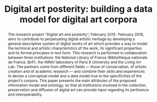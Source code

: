 ---
abstract: 'The research project “Digital art and posterity”, February 2015- February
  2018, aims to contribute to perpetuating digital artistic heritage by developing
  a general descriptive system of digital works of art which provides a way to model
  the technical and artistic characteristics of the work, its significant properties
  and its formal principles in text form.

  This research is performed in collaboration between three institutions: the National
  Library of France (Bibliothèque nationale de France, BnF), the INRéV laboratory
  of Paris 8 University and the Living Art Lab. The partners come from different fields
  — those of conservation, of artistic creation and of academic research — and combine
  their skills and experiences to devise a conceptual model and a data model true
  to the specificities of the project’s corpora.

  This paper presents the main attributes of the proposed information model and ontology,
  so that all institutions involved in the collection, preservation and diffusion
  of digital art can provide input regarding its pertinence and interoperability.'
creators:
- Aziosmanoff, Florent
- Fauduet, Louise
- N'Diaye, Nola
- Sicre, Adèle
- Thomas, Céline
- Chen, Chu-Yin
date: null
document_url: https://services.phaidra.univie.ac.at/api/object/o:931069/download
grand_parent: iPRES
institutions: []
keywords:
- kyoto
landing_page_url: https://phaidra.univie.ac.at/o:931069
language: eng
layout: publication
license: CC BY-SA 4.0 International
notes_url: null
parent: iPRES 2017
presentation_url: null
publication_type: paper
size: 741873
source_name: iPRES
title: 'Digital art posterity: building a data model for digital art corpora'
year: 2017
---